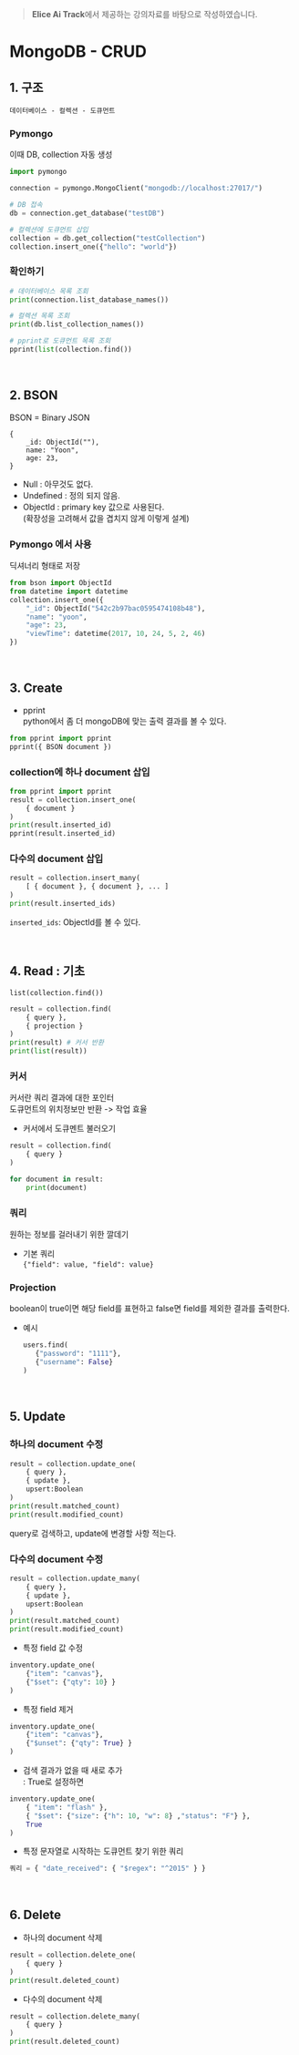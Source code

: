 > **Elice  Ai Track**에서 제공하는 강의자료를 바탕으로 작성하였습니다.  

# MongoDB - CRUD

## 1. 구조
```데이터베이스 - 컬렉션 - 도큐먼트```

### Pymongo
이때 DB, collection 자동 생성
```python
import pymongo

connection = pymongo.MongoClient("mongodb://localhost:27017/")

# DB 접속
db = connection.get_database("testDB")

# 컬렉션에 도큐먼트 삽입
collection = db.get_collection("testCollection")
collection.insert_one({"hello": "world"})
```

### 확인하기
```python
# 데이터베이스 목록 조회
print(connection.list_database_names())

# 컬렉션 목록 조회
print(db.list_collection_names())

# pprint로 도큐먼트 목록 조회
pprint(list(collection.find())
```
<br>

## 2. BSON
BSON = Binary JSON
```
{
    _id: ObjectId(""),
    name: "Yoon",
    age: 23,
}
```

* Null : 아무것도 없다.
* Undefined : 정의 되지 않음.
* ObjectId : primary key 값으로 사용된다. <br> (확장성을 고려해서 값을 겹치지 않게 이렇게 설계)

### Pymongo 에서 사용

딕셔너리 형태로 저장
```python
from bson import ObjectId
from datetime import datetime
collection.insert_one({
    "_id": ObjectId("542c2b97bac0595474108b48"),
    "name": "yoon",
    "age": 23,
    "viewTime": datetime(2017, 10, 24, 5, 2, 46)
})
```

<br>

## 3. Create

* pprint <br>
python에서 좀 더 mongoDB에 맞는 출력 결과를 볼 수 있다. 

```python
from pprint import pprint
pprint({ BSON document })
```

### collection에 하나 document 삽입
```python
from pprint import pprint
result = collection.insert_one(
    { document }
)
print(result.inserted_id)
pprint(result.inserted_id)
```

### 다수의 document 삽입
```python
result = collection.insert_many(
    [ { document }, { document }, ... ]
)
print(result.inserted_ids)
```
```inserted_ids```: ObjectId를 볼 수 있다.

<br>

## 4. Read : 기초

```list(collection.find())```

```python
result = collection.find(
    { query },
    { projection }
)
print(result) # 커서 반환
print(list(result))
```

### 커서
커서란 쿼리 결과에 대한 포인터<br>
도큐먼트의 위치정보만 반환 -> 작업 효율

* 커서에서 도큐멘트 불러오기
```python
result = collection.find(
    { query }
)

for document in result:
    print(document)
```

### 쿼리
원하는 정보를 걸러내기 위한 깔데기

* 기본 쿼리 <br>
```{"field": value, "field": value}```

### Projection
boolean이 true이면 해당 field를 표현하고 false면 field를 제외한 결과를 출력한다.

* 예시
     ```python
    users.find(
        {"password": "1111"},
        {"username": False}
    )
    ```

<br>

## 5. Update

### 하나의 document 수정

```python
result = collection.update_one(
    { query },
    { update },
    upsert:Boolean
)
print(result.matched_count)
print(result.modified_count)
```
query로 검색하고, update에 변경할 사항 적는다.

### 다수의 document 수정
```python
result = collection.update_many(
    { query },
    { update },
    upsert:Boolean
)
print(result.matched_count)
print(result.modified_count)
```

* 특정 field 값 수정
```python
inventory.update_one(
    {"item": "canvas"},
    {"$set": {"qty": 10} }
)
```

* 특정 field 제거
```python
inventory.update_one(
    {"item": "canvas"},
    {"$unset": {"qty": True} }
)
```

* 검색 결과가 없을 때 새로 추가 <br>
: True로 설정하면 
```python
inventory.update_one(
    { "item": "flash" },
    { "$set": {"size": {"h": 10, "w": 8} ,"status": "F"} }, 
    True
)
```

* 특정 문자열로 시작하는 도큐먼트 찾기 위한 쿼리
```python
쿼리 = { "date_received": { "$regex": "^2015" } }
```

<br>

## 6. Delete

* 하나의 document 삭제
```python
result = collection.delete_one(
    { query }
)
print(result.deleted_count)
```

* 다수의 document 삭제
```python
result = collection.delete_many(
    { query }
)
print(result.deleted_count)
```

